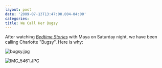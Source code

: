 ```yaml
---
layout: post
date: '2009-07-13T13:47:00.004-04:00'
categories:
title: We Call Her Bugsy
---
```


After watching [<span style="font-style: italic;">Bedtime Stories</span>](http://www.imdb.com/title/tt0960731/) with Maya on Saturday night, we have been calling Charlotte "Bugsy".  Here is why:

![bugsy.jpg](bugsy.jpg)</a>

![IMG_5461.JPG](IMG_5461.JPG)</a>